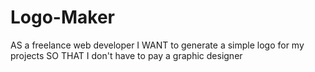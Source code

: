 # Logo-Maker
AS a freelance web developer I WANT to generate a simple logo for my projects SO THAT I don't have to pay a graphic designer
